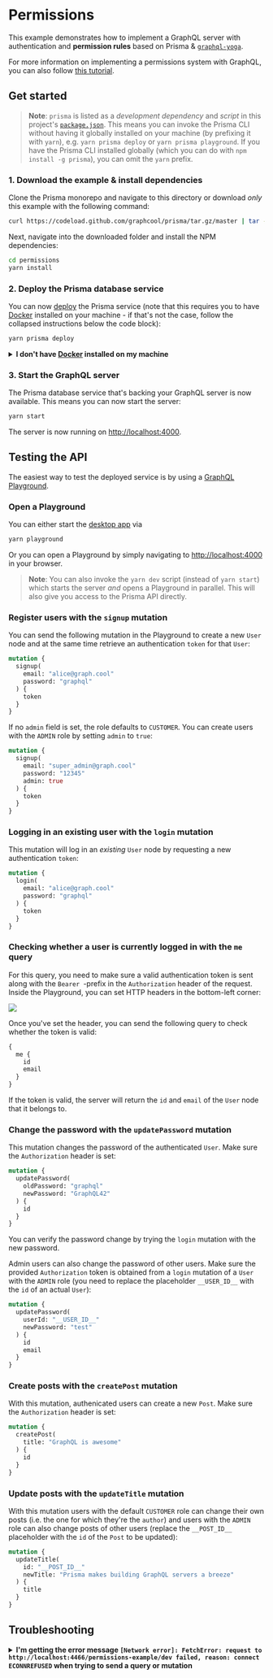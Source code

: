 # Permissions

This example demonstrates how to implement a GraphQL server with authentication and **permission rules** based on Prisma & [`graphql-yoga`](https://github.com/graphcool/graphql-yoga).

For more information on implementing a permissions system with GraphQL, you can also follow [this tutorial](https://www.prismagraphql.com/docs/tutorials/graphql-server-development/permissions-thohp1zaih).

## Get started

> **Note**: `prisma` is listed as a _development dependency_ and _script_ in this project's [`package.json`](./package.json). This means you can invoke the Prisma CLI without having it globally installed on your machine (by prefixing it with `yarn`), e.g. `yarn prisma deploy` or `yarn prisma playground`. If you have the Prisma CLI installed globally (which you can do with `npm install -g prisma`), you can omit the `yarn` prefix.

### 1. Download the example & install dependencies

Clone the Prisma monorepo and navigate to this directory or download _only_ this example with the following command:

```sh
curl https://codeload.github.com/graphcool/prisma/tar.gz/master | tar -xz --strip=2 prisma-master/examples/permissions
```

Next, navigate into the downloaded folder and install the NPM dependencies:

```sh
cd permissions
yarn install
```

### 2. Deploy the Prisma database service

You can now [deploy](https://www.prismagraphql.com/docs/reference/cli-command-reference/database-service/prisma-deploy-kee1iedaov) the Prisma service (note that this requires you to have [Docker](https://www.docker.com) installed on your machine - if that's not the case, follow the collapsed instructions below the code block):

```sh
yarn prisma deploy
```

<details>
 <summary><strong>I don't have <a href="https://www.docker.com">Docker</a> installed on my machine</strong></summary>

To deploy your service to a public cluster (rather than locally with Docker), you need to perform the following steps:

1. Remove the `cluster` property from `prisma.yml`
1. Run `yarn prisma deploy`
1. When prompted by the CLI, select a public cluster (e.g. `prisma-eu1` or `prisma-us1`)
1. Replace the [`endpoint`](./src/index.js#L23) in `index.js` with the HTTP endpoint that was printed after the previous command

</details>

### 3. Start the GraphQL server

The Prisma database service that's backing your GraphQL server is now available. This means you can now start the server:

```sh
yarn start
```

The server is now running on [http://localhost:4000](http://localhost:4000).

## Testing the API

The easiest way to test the deployed service is by using a [GraphQL Playground](https://github.com/graphcool/graphql-playground).

### Open a Playground

You can either start the [desktop app](https://github.com/graphcool/graphql-playground) via

```sh
yarn playground
```

Or you can open a Playground by simply navigating to [http://localhost:4000](http://localhost:4000) in your browser.

> **Note**: You can also invoke the `yarn dev` script (instead of `yarn start`) which starts the server _and_ opens a Playground in parallel. This will also give you access to the Prisma API directly.

### Register users with the `signup` mutation

You can send the following mutation in the Playground to create a new `User` node and at the same time retrieve an authentication `token` for that `User`:

```graphql
mutation {
  signup(
    email: "alice@graph.cool"
    password: "graphql"
  ) {
    token
  }
}
```

If no `admin` field is set, the role defaults to `CUSTOMER`. You can create users with the `ADMIN` role by setting `admin` to `true`:

```graphql
mutation {
  signup(
    email: "super_admin@graph.cool"
    password: "12345"
    admin: true
  ) {
    token
  }
}
```

### Logging in an existing user with the `login` mutation

This mutation will log in an _existing_ `User` node by requesting a new authentication `token`:

```graphql
mutation {
  login(
    email: "alice@graph.cool"
    password: "graphql"
  ) {
    token
  }
}
```

### Checking whether a user is currently logged in with the `me` query

For this query, you need to make sure a valid authentication token is sent along with the `Bearer `-prefix in the `Authorization` header of the request. Inside the Playground, you can set HTTP headers in the bottom-left corner:

![](https://imgur.com/bEGUtO0.png)

Once you've set the header, you can send the following query to check whether the token is valid:

```graphql
{
  me {
    id
    email
  }
}
```

If the token is valid, the server will return the `id` and `email` of the `User` node that it belongs to.

### Change the password with the `updatePassword` mutation

This mutation changes the password of the authenticated `User`. Make sure the `Authorization` header is set:

```graphql
mutation {
  updatePassword(
    oldPassword: "graphql"
    newPassword: "GraphQL42"
  ) {
    id
  }
}
```

You can verify the password change by trying the `login` mutation with the new password.

Admin users can also change the password of other users. Make sure the provided `Authorization` token is obtained from a `login` mutation of a `User` with the `ADMIN` role (you need to replace the placeholder `__USER_ID__` with the `id` of an actual `User`):

```graphql
mutation {
  updatePassword(
    userId: "__USER_ID__"
    newPassword: "test"
  ) {
    id
    email
  }
}
```

### Create posts with the `createPost` mutation

With this mutation, authenicated users can create a new `Post`. Make sure the `Authorization` header is set:

```graphql
mutation {
  createPost(
    title: "GraphQL is awesome"
  ) {
    id
  }
}
```

### Update posts with the `updateTitle` mutation

With this mutation users with the default `CUSTOMER` role can change their own posts (i.e. the one for which they're the `author`) and users with the `ADMIN` role can also change posts of other users (replace the `__POST_ID__` placeholder with the `id` of the `Post` to be updated):

```graphql
mutation {
  updateTitle(
    id: "__POST_ID__"
    newTitle: "Prisma makes building GraphQL servers a breeze"
  ) {
    title
  }
}
```

## Troubleshooting

<details>
 <summary><strong>I'm getting the error message <code>[Network error]: FetchError: request to http://localhost:4466/permissions-example/dev failed, reason: connect ECONNREFUSED</code> when trying to send a query or mutation</strong></summary>

This is because the endpoint for the Prisma service is hardcoded in [`index.js`](index.js#L23). The service is assumed to be running on the default port for a local cluster: `http://localhost:4466`. Apparently, your local cluster is using a different port.

You now have two options:

1. Figure out the port of your local cluster and adjust it in `index.js`. You can look it up in `~/.prisma/config.yml`.
1. Deploy the service to a public cluster. Expand the `I don't have Docker installed on my machine`-section in step 2 for instructions.

Either way, you need to adjust the `endpoint` that's passed to the `Prisma` constructor in `index.js` so it reflects the actual cluster domain and service endpoint.

</details>
